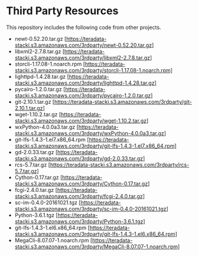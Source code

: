 # Third Party Resources

This repository includes the following code from other projects.

* newt-0.52.20.tar.gz [https://teradata-stacki.s3.amazonaws.com/3rdparty/newt-0.52.20.tar.gz]
* libxml2-2.7.8.tar.gz [https://teradata-stacki.s3.amazonaws.com/3rdparty/libxml2-2.7.8.tar.gz]
* storcli-1.17.08-1.noarch.rpm [https://teradata-stacki.s3.amazonaws.com/3rdparty/storcli-1.17.08-1.noarch.rpm]
* lighttpd-1.4.28.tar.gz [https://teradata-stacki.s3.amazonaws.com/3rdparty/lighttpd-1.4.28.tar.gz]
* pycairo-1.2.0.tar.gz [https://teradata-stacki.s3.amazonaws.com/3rdparty/pycairo-1.2.0.tar.gz]
* git-2.10.1.tar.gz [https://teradata-stacki.s3.amazonaws.com/3rdparty/git-2.10.1.tar.gz]
* wget-1.10.2.tar.gz [https://teradata-stacki.s3.amazonaws.com/3rdparty/wget-1.10.2.tar.gz]
* wxPython-4.0.0a3.tar.gz [https://teradata-stacki.s3.amazonaws.com/3rdparty/wxPython-4.0.0a3.tar.gz]
* git-lfs-1.4.3-1.el7.x86_64.rpm [https://teradata-stacki.s3.amazonaws.com/3rdparty/git-lfs-1.4.3-1.el7.x86_64.rpm]
* gd-2.0.33.tar.gz [https://teradata-stacki.s3.amazonaws.com/3rdparty/gd-2.0.33.tar.gz]
* rcs-5.7.tar.gz [https://teradata-stacki.s3.amazonaws.com/3rdparty/rcs-5.7.tar.gz]
* Cython-0.17.tar.gz [https://teradata-stacki.s3.amazonaws.com/3rdparty/Cython-0.17.tar.gz]
* fcgi-2.4.0.tar.gz [https://teradata-stacki.s3.amazonaws.com/3rdparty/fcgi-2.4.0.tar.gz]
* sc-im-0.4.0-20161021.tgz [https://teradata-stacki.s3.amazonaws.com/3rdparty/sc-im-0.4.0-20161021.tgz]
* Python-3.6.1.tgz [https://teradata-stacki.s3.amazonaws.com/3rdparty/Python-3.6.1.tgz]
* git-lfs-1.4.3-1.el6.x86_64.rpm [https://teradata-stacki.s3.amazonaws.com/3rdparty/git-lfs-1.4.3-1.el6.x86_64.rpm]
* MegaCli-8.07.07-1.noarch.rpm [https://teradata-stacki.s3.amazonaws.com/3rdparty/MegaCli-8.07.07-1.noarch.rpm]

